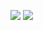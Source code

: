 [![](https://gitlab.com/pl.rachuna-net/cicd/components/publish/-/badges/release.svg)](https://gitlab.com/pl.rachuna-net/cicd/components/publish/-/releases)
[![](https://gitlab.com/pl.rachuna-net/cicd/components/publish/badges/main/pipeline.svg)](https://gitlab.com/pl.rachuna-net/cicd/components/publish/-/commits/main)

